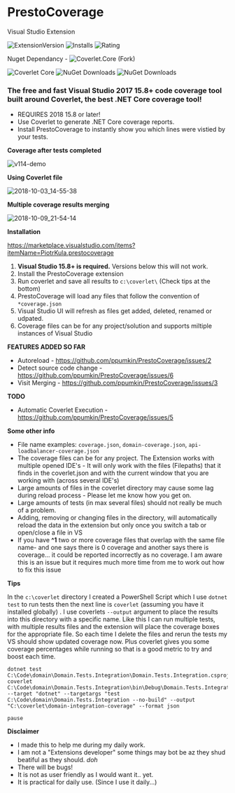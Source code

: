 # PrestoCoverage

Visual Studio Extension

![ExtensionVersion](https://vsmarketplacebadge.apphb.com/version/PiotrKula.prestocoverage.svg) ![Installs](https://vsmarketplacebadge.apphb.com/installs/PiotrKula.prestocoverage.svg) ![Rating](https://vsmarketplacebadge.apphb.com/rating/PiotrKula.prestocoverage.svg)

Nuget Dependancy - ![Coverlet.Core](https://www.nuget.org/packages/piotrkula.coverlet.core/) (Fork)

![Coverlet Core](https://dev.azure.com/piotrkula/piotrkula.coverlet.core/_apis/build/status/piotrkula.coverlet.core-.NET%20Desktop-CI) ![NuGet Downloads](https://img.shields.io/nuget/v/piotrkula.coverlet.core.svg) ![NuGet Downloads](https://img.shields.io/nuget/dt/piotrkula.coverlet.core.svg)


### The free and fast Visual Studio 2017 15.8+ code coverage tool built around Coverlet, the best .NET Core coverage tool!

* REQUIRES 2018 15.8 or later!
* Use Coverlet to generate .NET Core coverage reports.
* Install PrestoCoverage to instantly show you which lines were vistied by your tests.


**Coverage after tests completed**

![v114-demo](https://user-images.githubusercontent.com/1249683/47025539-9a8d9800-d15b-11e8-8a68-d3298e83548d.gif)


**Using Coverlet file**

![2018-10-03_14-55-38](https://user-images.githubusercontent.com/1249683/46415282-dcaae880-c71c-11e8-8c4f-76de5a3d0cb6.gif)

**Multiple coverage results merging**

![2018-10-09_21-54-14](https://user-images.githubusercontent.com/1249683/46698057-0036cd00-cc0e-11e8-9f77-15cf2e844007.gif)


**Installation**

https://marketplace.visualstudio.com/items?itemName=PiotrKula.prestocoverage

1. **Visual Studio 15.8+ is required.** Versions below this will not work.
1. Install the PrestoCoverage extension 
1. Run coverlet and save all results to `c:\coverlet\` (Check tips at the bottom)
1. PrestoCoverage will load any files that follow the convention of `*coverage.json`
1. Visual Studio UI will refresh as files get added, deleted, renamed or udpated.
1. Coverage files can be for any project/solution and supports miltiple instances of Visual Studio

**FEATURES ADDED SO FAR**

* Autoreload - https://github.com/ppumkin/PrestoCoverage/issues/2
* Detect source code change - https://github.com/ppumkin/PrestoCoverage/issues/6
* Visit Merging - https://github.com/ppumkin/PrestoCoverage/issues/3 

**TODO**

* Automatic Coverlet Execution - https://github.com/ppumkin/PrestoCoverage/issues/5

**Some other info** 

* File name examples: `coverage.json`, `domain-coverage.json`, `api-loadbalancer-coverage.json`
* The coverage files can be for any project. The Extension works with multiple opened IDE's - It will only work with the files (Filepaths) that it finds in the coverlet.json and with the current window that you are working with (across several IDE's)
 * Large amounts of files in the coverlet directory may cause some lag during reload process - Please let me know how you get on. 
* Large amounts of tests (in max several files) should not really be much of a problem.
* Adding, removing or changing files in the directory, will automatically reload the data in the extension but only once you switch a tab or open/close a file in VS
* If you have **^1** two or more coverage files that overlap with the same file name- and one says there is 0 coverage and another says there is coverage... it could be reported incorrectly as no coverage. I am aware this is an issue but it requires much more time from me to work out how to fix this issue

**Tips**

In the `c:\coverlet` directory I created a PowerShell Script which I use `dotnet test` to run tests then the next line is `coverlet` (assuming you have it installed globally) . I use coverlets `--output` argument to place the results into this directory with a specific name. Like this I can run multiple tests, with multiple results files and the extension will place the coverage boxes for the appropriate file. So each time I delete the files and rerun the tests my VS should show updated coverage now. Plus coverlet gives you some coverage percentages while running so that is a good metric to try and boost each time.

```
dotnet test C:\Code\domain\Domain.Tests.Integration\Domain.Tests.Integration.csproj
coverlet  C:\Code\domain\Domain.Tests.Integration\bin\Debug\Domain.Tests.Integration.dll --target "dotnet" --targetargs "test C:\Code\domain\Domain.Tests.Integration --no-build" --output "C:\coverlet\domain-integration-coverage" --format json

pause
```

**Disclaimer**

* I made this to help me during my daily work. 
* I am not a "Extensions developer" some things may bot be az they shud beatiful as they should. *doh*
* There will be bugs!
* It is not as user friendly as I would want it.. yet.
* It is practical for daily use. (Since I use it daily...)


